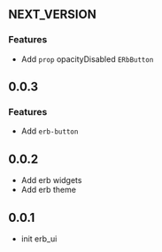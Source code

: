 ## NEXT_VERSION

### Features

- Add `prop` opacityDisabled `ERbButton`

## 0.0.3

### Features

- Add `erb-button`

## 0.0.2

- Add erb widgets
- Add erb theme

## 0.0.1

- init erb_ui
